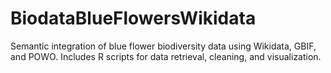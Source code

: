 # BiodataBlueFlowersWikidata
Semantic integration of blue flower biodiversity data using Wikidata, GBIF, and POWO. Includes R scripts for data retrieval, cleaning, and visualization.

